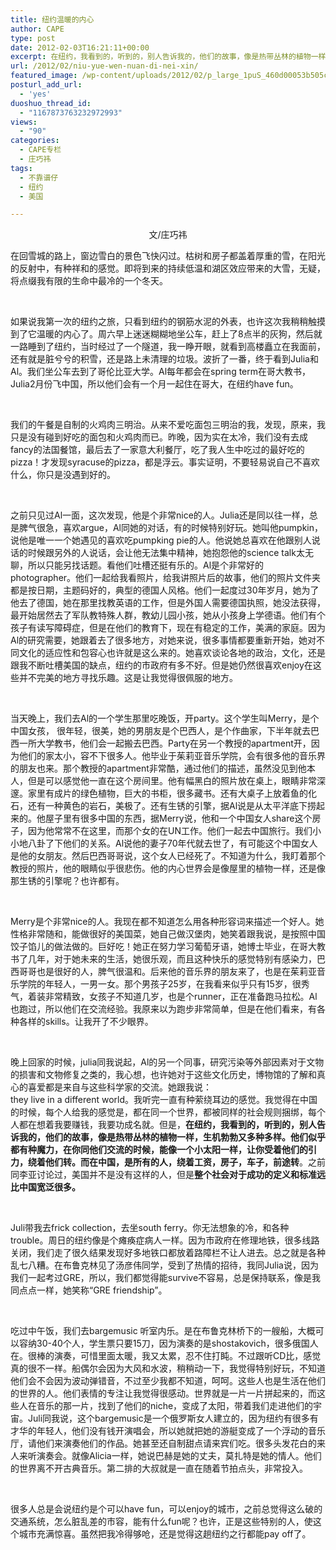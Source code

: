 ```yaml
---
title: 纽约温暖的内心
author: CAPE
type: post
date: 2012-02-03T16:21:11+00:00
excerpt: 在纽约，我看到的，听到的，别人告诉我的，他们的故事，像是热带丛林的植物一样，生机勃勃又多种多样。他们似乎都有种魔力，在你同他们交流的时候，能像一个小太阳一样，让你受着他们的引力，绕着他们转。而在中国，是所有的人，绕着工资，房子，车子，前途转。
url: /2012/02/niu-yue-wen-nuan-di-nei-xin/
featured_image: /wp-content/uploads/2012/02/p_large_1puS_460d00053b505c42.jpg
posturl_add_url:
  - 'yes'
duoshuo_thread_id:
  - "1167873763232972993"
views:
  - "90"
categories:
  - CAPE专栏
  - 庄巧祎
tags:
  - 不靠谱仔
  - 纽约
  - 美国

---
```

<p style="text-align: center;">
  文/庄巧祎
</p>

在回雪城的路上，窗边雪白的景色飞快闪过。枯树和房子都盖着厚重的雪，在阳光的反射中，有种祥和的感觉。即将到来的持续低温和湖区效应带来的大雪，无疑，将点缀我有限的生命中最冷的一个冬天。

&nbsp;

如果说我第一次的纽约之旅，只看到纽约的钢筋水泥的外表，也许这次我稍稍触摸到了它温暖的内心了。周六早上迷迷糊糊地坐公车，赶上了8点半的灰狗，然后就一路睡到了纽约，当时经过了一个隧道，我一睁开眼，就看到高楼矗立在我面前，还有就是脏兮兮的积雪，还是路上未清理的垃圾。波折了一番，终于看到Julia和Al。我们坐公车去到了哥伦比亚大学。Al每年都会在spring term在哥大教书，Julia2月份飞中国，所以他们会有一个月一起住在哥大，在纽约have fun。

&nbsp;

我们的午餐是自制的火鸡肉三明治。从来不爱吃面包三明治的我，发现，原来，我只是没有碰到好吃的面包和火鸡肉而已。昨晚，因为实在太冷，我们没有去成fancy的法国餐馆，最后去了一家意大利餐厅，吃了我人生中吃过的最好吃的pizza！才发现syracuse的pizza，都是浮云。事实证明，不要轻易说自己不喜欢什么，你只是没遇到好的。

&nbsp;

之前只见过Al一面，这次发现，他是个非常nice的人。Julia还是同以往一样，总是脾气很急，喜欢argue，Al同她的对话，有的时候特别好玩。她叫他pumpkin，说他是唯一一个她遇见的喜欢吃pumpking pie的人。他说她总喜欢在他跟别人说话的时候跟另外的人说话，会让他无法集中精神，她抱怨他的science talk太无聊，所以只能另找话题。看他们吐槽还挺有乐的。Al是个非常好的photographer。他们一起给我看照片，给我讲照片后的故事，他们的照片文件夹都是按日期，主题码好的，典型的德国人风格。他们一起度过30年岁月，她为了他去了德国，她在那里找教英语的工作，但是外国人需要德国执照，她没法获得，最开始居然去了军队教特殊人群，教幼儿园小孩，她从小孩身上学德语。他们有个孩子有读写障碍症，但是在他们的教育下，现在有稳定的工作，美满的家庭。因为Al的研究需要，她跟着去了很多地方，对她来说，很多事情都要重新开始，她对不同文化的适应性和包容心也许就是这么来的。她喜欢谈论各地的政治，文化，还是跟我不断吐槽美国的缺点，纽约的市政府有多不好。但是她仍然很喜欢enjoy在这些并不完美的地方寻找乐趣。这是让我觉得很佩服的地方。

&nbsp;

当天晚上，我们去Al的一个学生那里吃晚饭，开party。这个学生叫Merry，是个中国女孩， 很年轻，很美，她的男朋友是个巴西人，是个作曲家，下半年就去巴西一所大学教书，他们会一起搬去巴西。Party在另一个教授的apartment开，因为他们的家太小，容不下很多人。他毕业于茱莉亚音乐学院，会有很多他的音乐界的朋友也来。那个教授的apartment非常酷，通过他们的描述，虽然没见到他本人，但是可以感觉他一直在这个房间里。他有幅黑白的照片放在桌上，眼睛非常深邃。家里有成片的绿色植物，巨大的书柜，很多藏书。还有大桌子上放着鱼的化石，还有一种黄色的岩石，美极了。还有生锈的引擎，据Al说是从太平洋底下捞起来的。他屋子里有很多中国的东西，据Merry说，他和一个中国女人share这个房子，因为他常常不在这里，而那个女的在UN工作。他们一起去中国旅行。我们小小地八卦了下他们的关系。Al说他的妻子70年代就去世了，有可能这个中国女人是他的女朋友。然后巴西哥哥说，这个女人已经死了。不知道为什么，我盯着那个教授的照片，他的眼睛似乎很悲伤。他的内心世界会是像屋里的植物一样，还是像那生锈的引擎呢？也许都有。

&nbsp;

Merry是个非常nice的人。我现在都不知道怎么用各种形容词来描述一个好人。她性格非常随和，能做很好的美国菜，她自己做汉堡肉，她笑着跟我说，是按照中国饺子馅儿的做法做的。巨好吃！她正在努力学习葡萄牙语，她博士毕业，在哥大教书了几年，对于她未来的生活，她很乐观，而且这种快乐的感觉特别有感染力，巴西哥哥也是很好的人，脾气很温和。后来他的音乐界的朋友来了，也是在茱莉亚音乐学院的年轻人，一男一女。那个男孩子25岁，在我看来似乎只有15岁，很秀气，着装非常精致，女孩子不知道几岁，也是个runner，正在准备跑马拉松。Al也跑过，所以他们在交流经验。我原来以为跑步非常简单，但是在他们看来，有各种各样的skills。让我开了不少眼界。

&nbsp;

晚上回家的时候，julia同我说起，Al的另一个同事，研究污染等外部因素对于文物的损害和文物修复之类的，我心想，也许她对于这些文化历史，博物馆的了解和真心的喜爱都是来自与这些科学家的交流。她跟我说：they live in a different world。我听完一直有种萦绕耳边的感觉。我觉得在中国的时候，每个人给我的感觉是，都在同一个世界，都被同样的社会规则捆绑，每个人都在想着我要赚钱，我要功成名就。但是，**在纽约，我看到的，听到的，别人告诉我的，他们的故事，像是热带丛林的植物一样，生机勃勃又多种多样。他们似乎都有种魔力，在你同他们交流的时候，能像一个小太阳一样，让你受着他们的引力，绕着他们转。而在中国，是所有的人，绕着工资，房子，车子，前途转**。之前同李亚讨论过，美国并不是没有这样的人，但是**整个社会对于成功的定义和标准远比中国宽泛很多。**

&nbsp;

Juli带我去frick collection，去坐south ferry。你无法想象的冷，和各种trouble。周日的纽约像是个瘫痪症病人一样。因为市政府在修理地铁，很多线路关闭，我们走了很久结果发现好多地铁口都放着路障栏不让人进去。总之就是各种乱七八糟。在布鲁克林见了汤彦伟同学，受到了热情的招待，我同Julia说，因为我们一起考过GRE，所以，我们都觉得能survive不容易，总是保持联系，像是我同点点一样，她笑称“GRE friendship”。

&nbsp;

吃过中午饭，我们去bargemusic 听室内乐。是在布鲁克林桥下的一艘船，大概可以容纳30-40个人，学生票只要15刀，因为演奏的是shostakovich，很多俄国人在。很棒的演奏，可惜里面太暖，我又太累，忍不住打盹。不过跟听CD比，感觉真的很不一样。船偶尔会因为大风和水波，稍稍动一下，我觉得特别好玩，不知道他们会不会因为波动弹错音，不过至少我都不知道，呵呵。这些人也是生活在他们的世界的人。他们表情的专注让我觉得很感动。世界就是一片一片拼起来的，而这些人在音乐的那一片，找到了他们的niche，变成了太阳，带着我们走进他们的宇宙。Juli同我说，这个bargemusic是一个俄罗斯女人建立的，因为纽约有很多有才华的年轻人，他们没有钱开演唱会，所以她就把她的游艇变成了一个浮动的音乐厅，请他们来演奏他们的作品。她甚至还自制甜点请来宾们吃。很多头发花白的来人来听演奏会。就像Alicia一样，她说巴赫是她的丈夫，莫扎特是她的情人。他们的世界离不开古典音乐。第二排的大叔就是一直在随着节拍点头，非常投入。

&nbsp;

很多人总是会说纽约是个可以have fun，可以enjoy的城市，之前总觉得这么破的交通系统，怎么脏乱差的市容，能有什么fun呢？也许，正是这些特别的人，使这个城市充满惊喜。虽然把我冷得够呛，还是觉得这趟纽约之行都能pay off了。